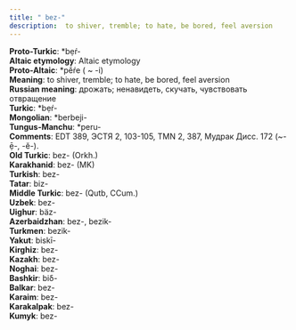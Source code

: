 ```yaml
---
title: " bez-"
description:  to shiver, tremble; to hate, be bored, feel aversion
---
```


<strong>Proto-Turkic</strong>:  *bẹŕ-<br>
<strong>Altaic etymology</strong>:  Altaic etymology<br>
<strong> Proto-Altaic</strong>:  *pĕ́ŕe ( ~ -i)<br>
<strong>Meaning</strong>:  to shiver, tremble; to hate, be bored, feel aversion<br>
<strong>Russian meaning</strong>:  дрожать; ненавидеть, скучать, чувствовать отвращение<br>
<strong>Turkic</strong>:  *bẹŕ-<br>
<strong>Mongolian</strong>:  *berbeji-<br>
<strong>Tungus-Manchu</strong>:  *peru-<br>
<strong>Comments</strong>:  EDT 389, ЭСТЯ 2, 103-105, TMN 2, 387, Мудрак Дисс. 172 (~-ẹ̄-, -ĕ-).<br>
<strong>Old Turkic</strong>:  bez- (Orkh.)<br>
<strong>Karakhanid</strong>:  bez- (MK)<br>
<strong>Turkish</strong>:  bez-<br>
<strong>Tatar</strong>:  biz-<br>
<strong>Middle Turkic</strong>:  bez- (Qutb, CCum.)<br>
<strong>Uzbek</strong>:  bez-<br>
<strong>Uighur</strong>:  bäz-<br>
<strong>Azerbaidzhan</strong>:  bez-, bezik-<br>
<strong>Turkmen</strong>:  bezik-<br>
<strong>Yakut</strong>:  biskī-<br>
<strong>Kirghiz</strong>:  bez-<br>
<strong>Kazakh</strong>:  bez-<br>
<strong>Noghai</strong>:  bez-<br>
<strong>Bashkir</strong>:  biδ-<br>
<strong>Balkar</strong>:  bez-<br>
<strong>Karaim</strong>:  bez-<br>
<strong>Karakalpak</strong>:  bez-<br>
<strong>Kumyk</strong>:  bez-<br>


